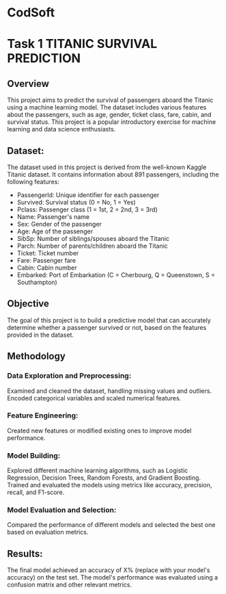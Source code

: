 ﻿# CodSoft

# Task 1  TITANIC SURVIVAL PREDICTION

## Overview

This project aims to predict the survival of passengers aboard the Titanic using a machine learning model. The dataset includes various features about the passengers, such as age, gender, ticket class, fare, cabin, and survival status. This project is a popular introductory exercise for machine learning and data science enthusiasts.

## Dataset:
The dataset used in this project is derived from the well-known Kaggle Titanic dataset. It contains information about 891 passengers, including the following features:

- PassengerId: Unique identifier for each passenger
- Survived: Survival status (0 = No, 1 = Yes)
- Pclass: Passenger class (1 = 1st, 2 = 2nd, 3 = 3rd)
- Name: Passenger's name
- Sex: Gender of the passenger
- Age: Age of the passenger
- SibSp: Number of siblings/spouses aboard the Titanic
- Parch: Number of parents/children aboard the Titanic
- Ticket: Ticket number
- Fare: Passenger fare
- Cabin: Cabin number
- Embarked: Port of Embarkation (C = Cherbourg, Q = Queenstown, S = Southampton)

## Objective
The goal of this project is to build a predictive model that can accurately determine whether a passenger survived or not, based on the features provided in the dataset.

## Methodology
### Data Exploration and Preprocessing:
Examined and cleaned the dataset, handling missing values and outliers.
Encoded categorical variables and scaled numerical features.

### Feature Engineering:
Created new features or modified existing ones to improve model performance.

### Model Building:
Explored different machine learning algorithms, such as Logistic Regression, Decision Trees, Random Forests, and Gradient Boosting.
Trained and evaluated the models using metrics like accuracy, precision, recall, and F1-score.

### Model Evaluation and Selection:
Compared the performance of different models and selected the best one based on evaluation metrics.

## Results:
The final model achieved an accuracy of X% (replace with your model's accuracy) on the test set. The model's performance was evaluated using a confusion matrix and other relevant metrics.

